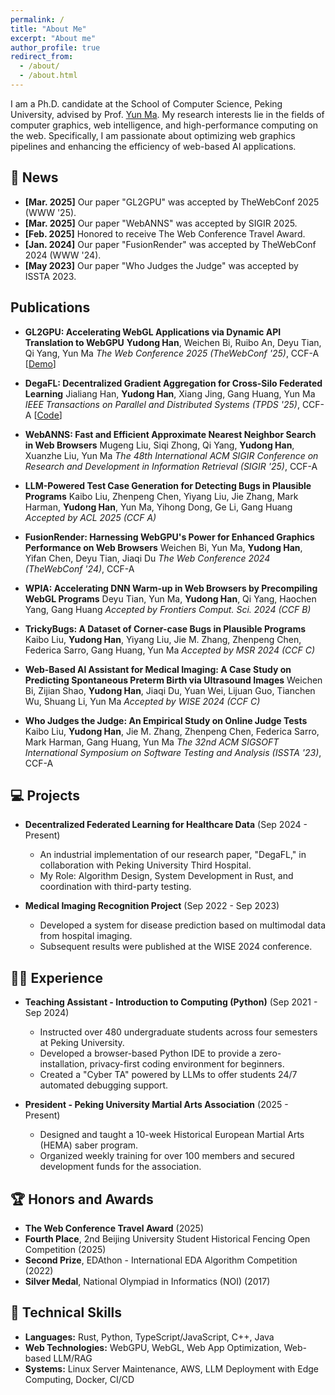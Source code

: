 ```yaml
---
permalink: /
title: "About Me"
excerpt: "About me"
author_profile: true
redirect_from: 
  - /about/
  - /about.html
---
```


I am a Ph.D. candidate at the School of Computer Science, Peking University, advised by Prof. [Yun Ma](https://scholar.google.com/citations?user=1hnJ3TgAAAAJ&hl=en). My research interests lie in the fields of computer graphics, web intelligence, and high-performance computing on the web. Specifically, I am passionate about optimizing web graphics pipelines and enhancing the efficiency of web-based AI applications. 

## 📝 News
- **[Mar. 2025]** Our paper "GL2GPU" was accepted by TheWebConf 2025 (WWW '25). 
- **[Mar. 2025]** Our paper "WebANNS" was accepted by SIGIR 2025. 
- **[Feb. 2025]** Honored to receive The Web Conference Travel Award. 
- **[Jan. 2024]** Our paper "FusionRender" was accepted by TheWebConf 2024 (WWW '24). 
- **[May 2023]** Our paper "Who Judges the Judge" was accepted by ISSTA 2023. 

## Publications

* **GL2GPU: Accelerating WebGL Applications via Dynamic API Translation to WebGPU** 
    **Yudong Han**, Weichen Bi, Ruibo An, Deyu Tian, Qi Yang, Yun Ma 
    *The Web Conference 2025 (TheWebConf '25)*, CCF-A 
    \[[Demo](https://gl2gpu.hanyd.site)] 

* **DegaFL: Decentralized Gradient Aggregation for Cross-Silo Federated Learning** 
    Jialiang Han, **Yudong Han**, Xiang Jing, Gang Huang, Yun Ma 
    *IEEE Transactions on Parallel and Distributed Systems (TPDS '25)*, CCF-A 
    \[[Code](https://github.com/yudshj/defl-hotstuff)] 

* **WebANNS: Fast and Efficient Approximate Nearest Neighbor Search in Web Browsers** 
    Mugeng Liu, Siqi Zhong, Qi Yang, **Yudong Han**, Xuanzhe Liu, Yun Ma 
    *The 48th International ACM SIGIR Conference on Research and Development in Information Retrieval (SIGIR '25)*, CCF-A 

* **LLM-Powered Test Case Generation for Detecting Bugs in Plausible Programs** 
    Kaibo Liu, Zhenpeng Chen, Yiyang Liu, Jie Zhang, Mark Harman, **Yudong Han**, Yun Ma, Yihong Dong, Ge Li, Gang Huang 
    *Accepted by ACL 2025 (CCF A)* 

* **FusionRender: Harnessing WebGPU's Power for Enhanced Graphics Performance on Web Browsers** 
    Weichen Bi, Yun Ma, **Yudong Han**, Yifan Chen, Deyu Tian, Jiaqi Du 
    *The Web Conference 2024 (TheWebConf '24)*, CCF-A 

* **WPIA: Accelerating DNN Warm-up in Web Browsers by Precompiling WebGL Programs** 
    Deyu Tian, Yun Ma, **Yudong Han**, Qi Yang, Haochen Yang, Gang Huang 
    *Accepted by Frontiers Comput. Sci. 2024 (CCF B)* 

* **TrickyBugs: A Dataset of Corner-case Bugs in Plausible Programs** 
    Kaibo Liu, **Yudong Han**, Yiyang Liu, Jie M. Zhang, Zhenpeng Chen, Federica Sarro, Gang Huang, Yun Ma 
    *Accepted by MSR 2024 (CCF C)* 

* **Web-Based Al Assistant for Medical Imaging: A Case Study on Predicting Spontaneous Preterm Birth via Ultrasound Images** 
    Weichen Bi, Zijian Shao, **Yudong Han**, Jiaqi Du, Yuan Wei, Lijuan Guo, Tianchen Wu, Shuang Li, Yun Ma 
    *Accepted by WISE 2024 (CCF C)* 

* **Who Judges the Judge: An Empirical Study on Online Judge Tests** 
    Kaibo Liu, **Yudong Han**, Jie M. Zhang, Zhenpeng Chen, Federica Sarro, Mark Harman, Gang Huang, Yun Ma 
    *The 32nd ACM SIGSOFT International Symposium on Software Testing and Analysis (ISSTA '23)*, CCF-A 


## 💻 Projects

* **Decentralized Federated Learning for Healthcare Data** (Sep 2024 - Present) 
    * An industrial implementation of our research paper, "DegaFL," in collaboration with Peking University Third Hospital. 
    * My Role: Algorithm Design, System Development in Rust, and coordination with third-party testing. 

* **Medical Imaging Recognition Project** (Sep 2022 - Sep 2023) 
    * Developed a system for disease prediction based on multimodal data from hospital imaging. 
    * Subsequent results were published at the WISE 2024 conference. 

## 👨‍🏫 Experience

* **Teaching Assistant - Introduction to Computing (Python)** (Sep 2021 - Sep 2024) 
    * Instructed over 480 undergraduate students across four semesters at Peking University. 
    * Developed a browser-based Python IDE to provide a zero-installation, privacy-first coding environment for beginners. 
    * Created a "Cyber TA" powered by LLMs to offer students 24/7 automated debugging support. 

* **President - Peking University Martial Arts Association** (2025 - Present) 
    * Designed and taught a 10-week Historical European Martial Arts (HEMA) saber program. 
    * Organized weekly training for over 100 members and secured development funds for the association. 

## 🏆 Honors and Awards

* **The Web Conference Travel Award** (2025) 
* **Fourth Place**, 2nd Beijing University Student Historical Fencing Open Competition (2025) 
* **Second Prize**, EDAthon - International EDA Algorithm Competition (2022) 
* **Silver Medal**, National Olympiad in Informatics (NOI) (2017) 

## 🔧 Technical Skills

* **Languages:** Rust, Python, TypeScript/JavaScript, C++, Java 
* **Web Technologies:** WebGPU, WebGL, Web App Optimization, Web-based LLM/RAG 
* **Systems:** Linux Server Maintenance, AWS, LLM Deployment with Edge Computing, Docker, CI/CD
